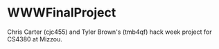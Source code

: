 # WWWFinalProject
Chris Carter (cjc455) and Tyler Brown's (tmb4qf) hack week project for CS4380 at Mizzou.
